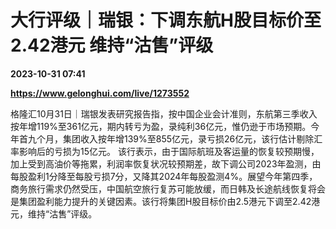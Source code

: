 # 大行评级｜瑞银：下调东航H股目标价至2.42港元 维持“沽售”评级

**2023-10-31 07:41**

**https://www.gelonghui.com/live/1273552**

格隆汇10月31日｜瑞银发表研究报告指，按中国企业会计准则，东航第三季收入按年增119%至361亿元，期内转亏为盈，录纯利36亿元，惟仍逊于市场预期。今年首九个月，集团收入按年增139%至855亿元，录亏损26亿元，该行估计剔除汇率影响后的亏损为15亿元。 该行表示，由于国际航班及客运量的恢复较预期慢，加上受到高油价等拖累，利润率恢复状况较预期差，故下调公司2023年盈测，由每股盈利1分降至每股亏损7分，又降其2024年每股盈测4%。展望今年第四季，商务旅行需求仍然受压，中国航空旅行复苏可能放缓，而日韩及长途航线恢复将会是集团盈利能力提升的关键因素。该行将集团H股目标价由2.5港元下调至2.42港元，维持“沽售”评级。